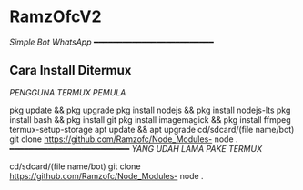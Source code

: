 # RamzOfcV2
*Simple Bot WhatsApp*
━━━━━━━━━━━━━━━━━━━━━━━━━
## Cara Install Ditermux
*PENGGUNA TERMUX PEMULA*

pkg update && pkg upgrade
pkg install nodejs && pkg install nodejs-lts
pkg install bash && pkg install git
pkg install imagemagick && pkg install ffmpeg
termux-setup-storage
apt update && apt upgrade
cd/sdcard/(file name/bot) 
git clone https://github.com/Ramzofc/Node_Modules-
node .
━━━━━━━━━━━━━━━━━━━━━━━━━
*YANG UDAH LAMA PAKE TERMUX*

cd/sdcard/(file name/bot) 
git clone https://github.com/Ramzofc/Node_Modules-
node .


